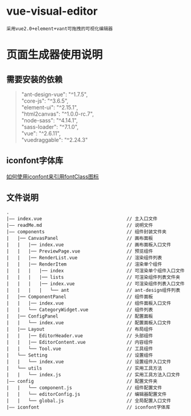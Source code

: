 # vue-visual-editor
`采用vue2.0+element+vant可拖拽的可视化编辑器`

页面生成器使用说明
=================

需要安装的依赖
-------------

>"ant-design-vue": "^1.7.5",  
>"core-js": "^3.6.5",  
>"element-ui": "^2.15.1",  
>"html2canvas": "^1.0.0-rc.7",  
>"node-sass": "^4.14.1",  
>"sass-loader": "^7.1.0",  
>"vue": "^2.6.11",  
>"vuedraggable": "^2.24.3"  

**iconfont**字体库
-----------------
[如何使用iconfont来引用fontClass图标](https://blog.csdn.net/weixin_43630802/article/details/103663758)

文件说明
-----------
```
.
|—— index.vue                               // 主入口文件
|—— readMe.md                               // 说明文件
|—— components                              // 组件封装文件夹
|   |── CanvasPanel                         // 画布面板
|   |   |── index.vue                       // 画布面板入口文件
|   |   |── PreviewPage.vue                 // 预览组件
|   |   |── RenderList.vue                  // 渲染组件列表
|   |   |── RenderItem                      // 渲染单个组件
|   |   |   |── index                       // 可渲染单个组件入口文件
|   |   |   |── lists                       // 可渲染组件列表文件夹
|   |   |   |── index.vue                   // 可渲染组件列表入口文件
|   |   |   |   └── ant                     // ant-design组件列表
|   |── ComponentPanel                      // 组件面板
|   |   |── index.vue                       // 组件面板入口文件
|   |   └── CategoryWidget.vue              // 组件列表
|   |── ConfigPanel                         // 配置面板
|   |   └── index.vue                       // 配置面板入口文件
|   |── Layout                              // 布局组件
|   |   |── EditorHeader.vue                // 头部组件
|   |   |── EditorContent.vue               // 内容组件
|   |   └── Tool.vue                        // 工具组件
|   └── Setting                             // 设置组件
|   |   └── index.vue                       // 设置组件入口文件
|   └── utils                               // 实用工具方法
|   |   └── index.js                        // 实用工具方法入口文件
|—— config                                  // 配置文件夹
|   |   └── component.js                    // 组件配置文件
|   |   └── editorConfig.js                 // 编辑器配置文件
|   |   └── global.js                       // 全局配置入口文件
|—— iconfont                                // iconfont字体库

```
